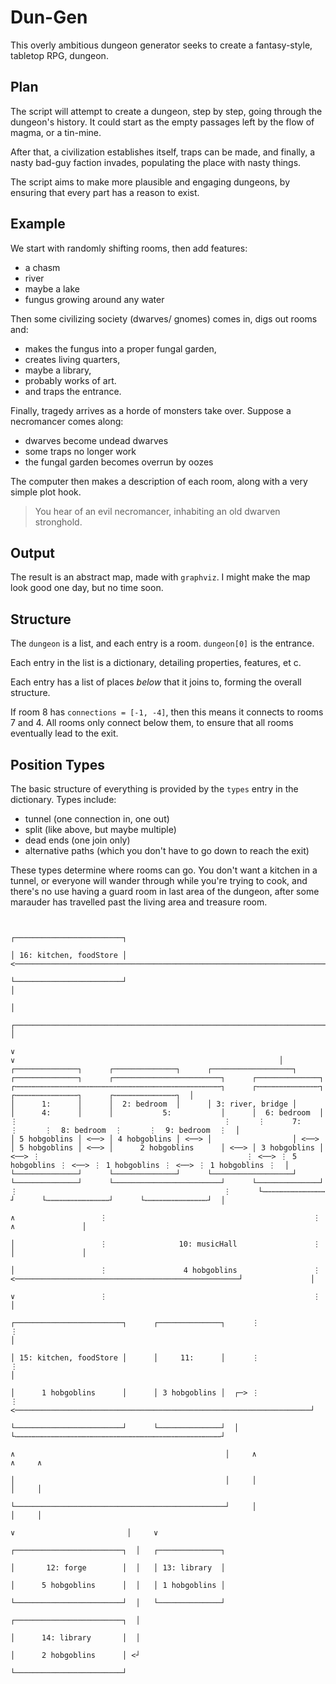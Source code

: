# Dun-Gen

This overly ambitious dungeon generator seeks to create a fantasy-style, tabletop RPG, dungeon.

## Plan

The script will attempt to create a dungeon, step by step, going through the dungeon's history.
It could start as the empty passages left by the flow of magma, or a tin-mine.

After that, a civilization establishes itself, traps can be made, and finally, a nasty bad-guy faction invades, populating the place with nasty things.

The script aims to make more plausible and engaging dungeons, by ensuring that every part has a reason to exist.

## Example

We start with randomly shifting rooms, then add features:

- a chasm
- river
- maybe a lake
- fungus growing around any water

Then some civilizing society (dwarves/ gnomes) comes in, digs out rooms and:

- makes the fungus into a proper fungal garden,
- creates living quarters,
- maybe a library,
- probably works of art.
- and traps the entrance.

Finally, tragedy arrives as a horde of monsters take over.
Suppose a necromancer comes along:

- dwarves become undead dwarves
- some traps no longer work
- the fungal garden becomes overrun by oozes

The computer then makes a description of each room, along with a very simple plot hook.

> You hear of an evil necromancer, inhabiting an old dwarven stronghold.

## Output

The result is an abstract map, made with `graphviz`.
I might make the map look good one day, but no time soon.

## Structure

The `dungeon` is a list, and each entry is a room.
`dungeon[0]` is the entrance.

Each entry in the list is a dictionary, detailing properties, features, et c.

Each entry has a list of places *below* that it joins to, forming the overall structure.

If room 8 has `connections = [-1, -4]`, then this means it connects to rooms 7 and 4.
All rooms only connect below them, to ensure that all rooms eventually lead to the exit.

## Position Types

The basic structure of everything is provided by the `types` entry in the dictionary.
Types include:

- tunnel (one connection in, one out)
- split (like above, but maybe multiple)
- dead ends (one join only)
- alternative paths (which you don't have to go down to reach the exit)

These types determine where rooms can go.
You don't want a kitchen in a tunnel, or everyone will wander through while you're trying to cook, and there's no use having a guard room in last area of the dungeon, after some marauder has travelled past the living area and treasure room.

```

                                                                                                                                                  ┌────────────────────────┐
                                                                                                                                                  │ 16: kitchen, foodStore │ <────────────────────────────────────────────────────────────────────────────────────────┐
                                                                                                                                                  └────────────────────────┘                                                                                          │
                                                                                                                                                                                                                                                                      │
                                                                                                                              ┌───────────────────────────────────────────────────────────────────────────┐                                                           │
                                                                                                                              ∨                                                                           ∨                                                           │
┌──────────────┐      ┌──────────────┐      ┌──────────────────┐      ┌──────────────┐      ┌────────────────────────┐      ┌──────────────┐      ┌⋯⋯⋯⋯⋯⋯⋯⋯⋯⋯⋯⋯⋯⋯⋯⋯⋯⋯⋯⋯⋯⋯⋯⋯⋯⋯⋯⋯⋯⋯⋯⋯⋯⋯⋯⋯⋯⋯⋯⋯⋯⋯⋯⋯⋯⋯┐      ┌⋯⋯⋯⋯⋯⋯⋯⋯⋯⋯⋯⋯⋯⋯┐      ┌⋯⋯⋯⋯⋯⋯⋯⋯⋯⋯⋯⋯⋯⋯┐      ┌⋯⋯⋯⋯⋯⋯⋯⋯⋯⋯⋯⋯⋯⋯┐  │
│      1:      │      │  2: bedroom  │      │ 3: river, bridge │      │      4:      │      │           5:           │      │  6: bedroom  │      ⋮                                              ⋮      ⋮      7:      ⋮      ⋮  8: bedroom  ⋮      ⋮  9: bedroom  ⋮  │
│ 5 hobgoblins │ <──> │ 4 hobgoblins │ <──> │                  │ <──> │ 5 hobgoblins │ <──> │      2 hobgoblins      │ <──> │ 3 hobgoblins │ <──> ⋮                                              ⋮ <──> ⋮ 5 hobgoblins ⋮ <──> ⋮ 1 hobgoblins ⋮ <──> ⋮ 1 hobgoblins ⋮  │
└──────────────┘      └──────────────┘      └──────────────────┘      └──────────────┘      └────────────────────────┘      └──────────────┘      ⋮                                              ⋮      └⋯⋯⋯⋯⋯⋯⋯⋯⋯⋯⋯⋯⋯⋯┘      └⋯⋯⋯⋯⋯⋯⋯⋯⋯⋯⋯⋯⋯⋯┘      └⋯⋯⋯⋯⋯⋯⋯⋯⋯⋯⋯⋯⋯⋯┘  │
                                                                                                                              ∧                   ⋮                                              ⋮                                                    ∧               │
                                                                                                                              │                   ⋮                10: musicHall                 ⋮                                                    │               │
                                                                                                                              │                   ⋮                 4 hobgoblins                 ⋮ <──────────────────────────────────────────────────┘               │
                                                                                                                              ∨                   ⋮                                              ⋮                                                                    │
                                                                                            ┌────────────────────────┐      ┌──────────────┐      ⋮                                              ⋮                                                                    │
                                                                                            │ 15: kitchen, foodStore │      │     11:      │      ⋮                                              ⋮                                                                    │
                                                                                            │      1 hobgoblins      │      │ 3 hobgoblins │  ┌─> ⋮                                              ⋮ <──────────────────────────────────────────────────────────────────┘
                                                                                            └────────────────────────┘      └──────────────┘  │   └⋯⋯⋯⋯⋯⋯⋯⋯⋯⋯⋯⋯⋯⋯⋯⋯⋯⋯⋯⋯⋯⋯⋯⋯⋯⋯⋯⋯⋯⋯⋯⋯⋯⋯⋯⋯⋯⋯⋯⋯⋯⋯⋯⋯⋯⋯┘
                                                                                              ∧                                               │     ∧                         ∧     ∧
                                                                                              │                                               │     │                         │     │
                                                                                              └───────────────────────────────────────────────┘     │                         │     │
                                                                                                                                                    ∨                         │     ∨
                                                                                                                                                  ┌────────────────────────┐  │   ┌──────────────┐
                                                                                                                                                  │       12: forge        │  │   │ 13: library  │
                                                                                                                                                  │      5 hobgoblins      │  │   │ 1 hobgoblins │
                                                                                                                                                  └────────────────────────┘  │   └──────────────┘
                                                                                                                                                  ┌────────────────────────┐  │
                                                                                                                                                  │      14: library       │  │
                                                                                                                                                  │      2 hobgoblins      │ <┘
                                                                                                                                                  └────────────────────────┘
```
